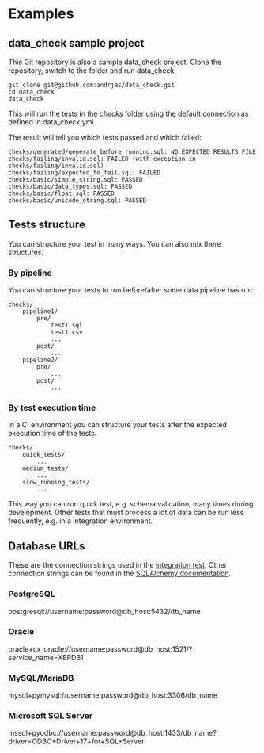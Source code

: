 # Examples

## data_check sample project

This Git repository is also a sample data_check project. Clone the repository, switch to the folder and run data_check:

```
git clone git@github.com:andrjas/data_check.git
cd data_check
data_check
```

This will run the tests in the _checks_ folder using the default connection as defined in data_check.yml.

The result will tell you which tests passed and which failed:

```
checks/generated/generate_before_running.sql: NO EXPECTED RESULTS FILE
checks/failing/invalid.sql: FAILED (with exception in checks/failing/invalid.sql)
checks/failing/expected_to_fail.sql: FAILED
checks/basic/simple_string.sql: PASSED
checks/basic/data_types.sql: PASSED
checks/basic/float.sql: PASSED
checks/basic/unicode_string.sql: PASSED
```

## Tests structure

You can structure your test in many ways. You can also mix there structures.

### By pipeline

You can structure your tests to run before/after some data pipeline has run:

```
checks/
    pipeline1/
        pre/
            test1.sql
            test1.csv
            ...
        post/
            ...
    pipeline2/
        pre/
            ...
        post/
            ...
```

### By test execution time

In a CI environment you can structure your tests after the expected execution time of the tests.

```
checks/
    quick_tests/
        ...
    medium_tests/
        ...
    slow_running_tests/
        ...
```

This way you can run quick test, e.g. schema validation, many times during development. Other tests that must process a lot of data can be run less frequently, e.g. in a integration environment.

## Database URLs

These are the connection strings used in the [integration test](development.md#integration-tests). Other connection strings can be found in the [SQLAlchemy documentation](https://docs.sqlalchemy.org/en/13/core/engines.html).

### PostgreSQL

postgresql://username:password@db_host:5432/db_name

### Oracle

oracle+cx_oracle://username:password@db_host:1521/?service_name=XEPDB1

### MySQL/MariaDB

mysql+pymysql://username:password@db_host:3306/db_name

### Microsoft SQL Server

mssql+pyodbc://username:password@db_host:1433/db_name?driver=ODBC+Driver+17+for+SQL+Server
